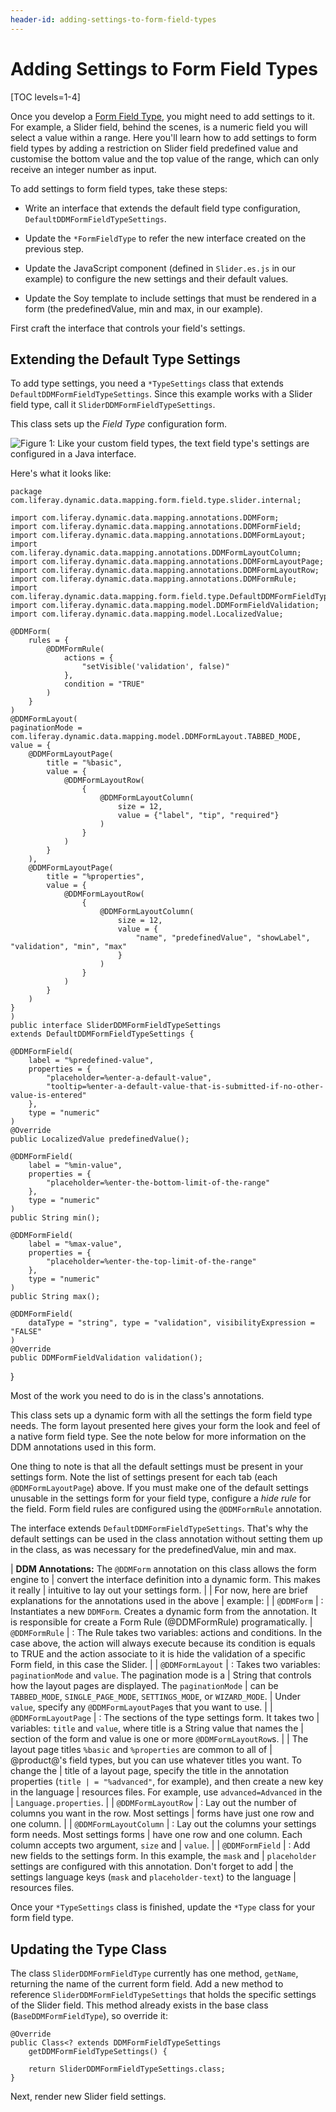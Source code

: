 ```yaml
---
header-id: adding-settings-to-form-field-types
---
```


# Adding Settings to Form Field Types

[TOC levels=1-4]

Once you develop a 
[Form Field Type](/docs/7-1/tutorials/-/knowledge_base/t/creating-form-field-types), you
might need to add settings to it. For example, a Slider field, behind the scenes, is a numeric
field you will select a value within a range. Here you'll learn how to add settings to form field
types by adding a restriction on Slider field predefined value and customise the bottom value and
the top value of the range, which can only receive an integer
number as input.

To add settings to form field types, take these steps:

- Write an interface that extends the default field type configuration,
  `DefaultDDMFormFieldTypeSettings`.

- Update the `*FormFieldType` to refer the new interface created on the previous step.

- Update the JavaScript component (defined in `Slider.es.js` in our example) to
  configure the new settings and their default values.

- Update the Soy template to include settings that must be rendered
  in a form (the predefinedValue, min and max, in our example).

First craft the interface that controls your field's settings.

## Extending the Default Type Settings

To add type settings, you need a `*TypeSettings` class that extends
`DefaultDDMFormFieldTypeSettings`. Since this example works with a Slider field
type, call it `SliderDDMFormFieldTypeSettings`.

This class sets up the *Field Type* configuration form.

![Figure 1: Like your custom field types, the text field type's settings are configured in a Java interface.](../../../images/forms-text-settings.png)

Here's what it looks like:

    package com.liferay.dynamic.data.mapping.form.field.type.slider.internal;

    import com.liferay.dynamic.data.mapping.annotations.DDMForm;
    import com.liferay.dynamic.data.mapping.annotations.DDMFormField;
    import com.liferay.dynamic.data.mapping.annotations.DDMFormLayout;
    import com.liferay.dynamic.data.mapping.annotations.DDMFormLayoutColumn;
    import com.liferay.dynamic.data.mapping.annotations.DDMFormLayoutPage;
    import com.liferay.dynamic.data.mapping.annotations.DDMFormLayoutRow;
    import com.liferay.dynamic.data.mapping.annotations.DDMFormRule;
    import com.liferay.dynamic.data.mapping.form.field.type.DefaultDDMFormFieldTypeSettings;
    import com.liferay.dynamic.data.mapping.model.DDMFormFieldValidation;
    import com.liferay.dynamic.data.mapping.model.LocalizedValue;

    @DDMForm(
        rules = {
            @DDMFormRule(
                actions = {
                    "setVisible('validation', false)"
                },
                condition = "TRUE"
            )
        }
    )
    @DDMFormLayout(
	paginationMode = com.liferay.dynamic.data.mapping.model.DDMFormLayout.TABBED_MODE,
	value = {
		@DDMFormLayoutPage(
			title = "%basic",
			value = {
				@DDMFormLayoutRow(
					{
						@DDMFormLayoutColumn(
							size = 12,
							value = {"label", "tip", "required"}
						)
					}
				)
			}
		),
		@DDMFormLayoutPage(
			title = "%properties",
			value = {
				@DDMFormLayoutRow(
					{
						@DDMFormLayoutColumn(
							size = 12,
							value = {
								"name", "predefinedValue", "showLabel", "validation", "min", "max"
							}
						)
					}
				)
			}
		)
	}
    )
    public interface SliderDDMFormFieldTypeSettings
	extends DefaultDDMFormFieldTypeSettings {

	@DDMFormField(
		label = "%predefined-value",
		properties = {
			"placeholder=%enter-a-default-value",
			"tooltip=%enter-a-default-value-that-is-submitted-if-no-other-value-is-entered"
		},
		type = "numeric"
	)
	@Override
	public LocalizedValue predefinedValue();

	@DDMFormField(
		label = "%min-value",
		properties = {
			"placeholder=%enter-the-bottom-limit-of-the-range"
		},
		type = "numeric"
	)
    public String min();

	@DDMFormField(
		label = "%max-value",
		properties = {
			"placeholder=%enter-the-top-limit-of-the-range"
		},
		type = "numeric"
	)
	public String max();

	@DDMFormField(
		dataType = "string", type = "validation", visibilityExpression = "FALSE"
	)
	@Override
	public DDMFormFieldValidation validation();
}

Most of the work you need to do is in the class's annotations.

This class sets up a dynamic form with all the settings the form field type
needs. The form layout presented here gives your form the look and feel of a
native form field type. See the note below for more information on the DDM
annotations used in this form.

One thing to note is that all the default settings must be present in your
settings form. Note the list of settings present for each tab (each
`@DDMFormLayoutPage`) above. If you must make one of the default settings
unusable in the settings form for your field type, configure a *hide rule* for
the field. Form field rules are configured using the `@DDMFormRule` annotation.

The interface extends `DefaultDDMFormFieldTypeSettings`. That's why the default
settings can be used in the class annotation without setting them up in the
class, as was necessary for the predefinedValue, min and max.

| **DDM Annotations:** The `@DDMForm` annotation on this class allows the form engine to
| convert the interface definition into a dynamic form. This makes it really
| intuitive to lay out your settings form.
|
| For now, here are brief explanations for the annotations used in the above
| example:
|
| `@DDMForm`
| : Instantiates a new `DDMForm`. Creates a dynamic form from the annotation. It
is responsible for create a Form Rule (@DDMFormRule) programatically.
|
`@DDMFormRule`
| :  The Rule takes two variables: actions and conditions. In the case above, the action
 will always execute because its condition is equals to TRUE and the action associate
 to it is hide the validation of a specific Form field, in this case the Slider.
|
| `@DDMFormLayout`
| : Takes two variables: `paginationMode` and `value`. The pagination mode is a
| String that controls how the layout pages are displayed. The `paginationMode`
| can be `TABBED_MODE`, `SINGLE_PAGE_MODE`, `SETTINGS_MODE`, or `WIZARD_MODE`.
| Under `value`, specify any `@DDMFormLayoutPage`s that you want to use.
|
| `@DDMFormLayoutPage`
| : The sections of the type settings form. It takes two
| variables: `title` and `value`, where title is a String value that names the
| section of the form and value is one or more `@DDMFormLayoutRow`s.
|
| The layout page titles `%basic` and `%properties` are common to all of
| @product@'s field types, but you can use whatever titles you want. To change the
| title of a layout page, specify the title in the annotation properties (`title
| = "%advanced"`, for example), and then create a new key in the language
| resources files. For example, use `advanced=Advanced` in the
| `Language.properties`.
|
| `@DDMFormLayoutRow`
| : Lay out the number of columns you want in the row. Most settings
| forms have just one row and one column.
|
| `@DDMFormLayoutColumn`
| : Lay out the columns your settings form needs. Most settings forms
| have one row and one column. Each column accepts two argument, `size` and
| `value`.
|
| `@DDMFormField`
| : Add new fields to the settings form. In this example, the `mask` and
| `placeholder` settings are configured with this annotation. Don't forget to add
| the settings language keys (`mask` and `placeholder-text`) to the language
| resources files.

Once your `*TypeSettings` class is finished, update the `*Type` class for your
form field type.

## Updating the Type Class

The class `SliderDDMFormFieldType` currently has one method, `getName`, returning
the name of the current form field. Add a new method to reference
`SliderDDMFormFieldTypeSettings` that holds the specific settings of the Slider
field. This method already exists in the base class (`BaseDDMFormFieldType`), so
override it:

    @Override
	public Class<? extends DDMFormFieldTypeSettings
		getDDMFormFieldTypeSettings() {

		return SliderDDMFormFieldTypeSettings.class;
	}

Next, render new Slider field settings.

